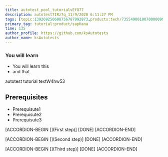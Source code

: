 ```yaml
---
title: autotest_pool_tutorialvEf877
description: autotest7IRz7q_11/9/2020 6:11:27 PM
tags: [topic:139269250608756787992873,products:tech/73554900100700000996,tutorial:experience/advanced]
primary_tag: tutorial:product/sapHana
time: 135
author_profile: https://github.com/ksAutotests
author_name: ksAutotests
---
```

### You will learn
- You will learn this
- and that

autotest tutorial textW4hw53

## Prerequisites
- Prerequisute1
- Prerequisute2
- Prerequisute3

[ACCORDION-BEGIN [](First step)]
[DONE]
[ACCORDION-END]

[ACCORDION-BEGIN [](Second step)]
[DONE]
[ACCORDION-END]

[ACCORDION-BEGIN [](Third step)]
[DONE]
[ACCORDION-END]

